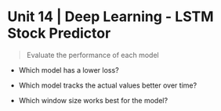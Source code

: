 # Unit 14 | Deep Learning - LSTM Stock Predictor
> Evaluate the performance of each model

- Which model has a lower loss?

- Which model tracks the actual values better over time?

- Which window size works best for the model?